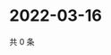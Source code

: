 # 2022-03-16

共 0 条

<!-- BEGIN WEIBO -->
<!-- 最后更新时间 Wed Mar 16 2022 22:00:38 GMT+0800 (China Standard Time) -->

<!-- END WEIBO -->
